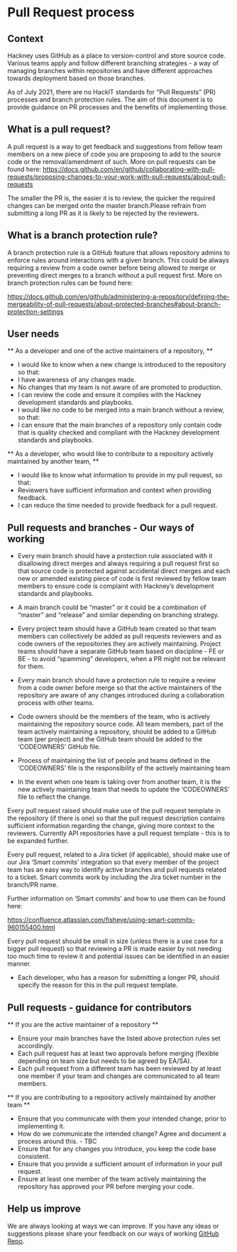 # Pull Request process

## Context
Hackney uses GitHub as a place to version-control and store source code. Various teams apply and follow different branching strategies - a way of managing branches within repositories and have different approaches towards deployment based on those branches.

As of July 2021, there are no HackIT standards for “Pull Requests” (PR) processes and branch protection rules. The aim of this document is to provide guidance on PR processes and the benefits of implementing those.


## What is a pull request?

A pull request is a way to get feedback and suggestions from fellow team members on a new piece of code you are proposing to add to the source code or the removal/amendment of such. More on pull requests can be found here:
https://docs.github.com/en/github/collaborating-with-pull-requests/proposing-changes-to-your-work-with-pull-requests/about-pull-requests

The smaller the PR is, the easier it is to review, the quicker the required changes can be merged onto the master branch.Please refrain from submitting a long PR as it is likely to be rejected by the reviewers.

## What is a branch protection rule?

A branch protection rule is a GitHub feature that allows repository admins to enforce rules around interactions with a given branch. This could be always requiring a review from a code owner before being allowed to merge or preventing direct merges to a branch without a pull request first. More on branch protection rules can be found here:

https://docs.github.com/en/github/administering-a-repository/defining-the-mergeability-of-pull-requests/about-protected-branches#about-branch-protection-settings

## User needs

** As a developer and one of the active maintainers of a repository, **

- I would like to know when a new change is introduced to the repository so that:
- I have awareness of any changes made.
- No changes that my team is not aware of are promoted to production.
- I can review the code and ensure it complies with the Hackney development standards and playbooks.
- I would like no code to be merged into a main branch without a review, so that:
- I can ensure that the main branches of a repository only contain code that is quality checked and compliant with the Hackney development standards and playbooks.

** As a developer, who would like to contribute to a repository actively maintained by another team, **

- I would like to know what information to provide in my pull request, so that:
- Reviewers have sufficient information and context when providing feedback.
- I can reduce the time needed to provide feedback for a pull request.

## Pull requests and branches - Our ways of working

- Every main branch should have a protection rule associated with it disallowing direct merges and always requiring a pull request first so that source code is protected against accidental direct merges and each new or amended existing piece of code is first reviewed by fellow team members to ensure code is complaint with Hackney’s development standards and playbooks.

- A main branch could be “master” or it could be a combination of “master” and “release” and similar depending on branching strategy.

- Every project team should have a GitHub team created so that team members can collectively be added as pull requests reviewers and as code owners of the repositories they are actively maintaining.
Project teams should have a separate GitHub team based on discipline - FE or BE - to avoid “spamming” developers, when a PR might not be relevant for them.

- Every main branch should have a protection rule to require a review from a code owner before merge so that the active maintainers of the repository are aware of any changes introduced during a collaboration process with other teams.

- Code owners should be the members of the team, who is actively maintaining the repository source code.
All team members, part of the team actively maintaining a repository, should be added to a GitHub team (per project) and the GitHub team should be added to the ‘CODEOWNERS’ GitHub file.

- Process of maintaining the list of people and teams defined in the ‘CODEOWNERS’ file is the responsibility of the actively maintaining team

- In the event when one team is taking over from another team, it is the new actively maintaining team that needs to update the ‘CODEOWNERS’ file to reflect the change.

Every pull request raised should make use of the pull request template in the repository (if there is one) so that the pull request description contains sufficient information regarding the change, giving more context to the reviewers.
Currently API repositories have a pull request template - this is to be expanded further.

Every pull request, related to a Jira ticket (if applicable), should make use of our Jira ‘Smart commits’ integration so that every member of the project team has an easy way to identify active branches and pull requests related to a ticket.
Smart commits work by including the Jira ticket number in the branch/PR name.

Further information on ‘Smart commits’ and how to use them can be found here:

https://confluence.atlassian.com/fisheye/using-smart-commits-960155400.html

Every pull request should be small in size (unless there is a use case for a bigger pull request) so that reviewing a PR is made easier by not needing too much time to review it and potential issues can be identified in an easier manner.
- Each developer, who has a reason for submitting a longer PR, should specify the reason for this in the pull request template.

## Pull requests - guidance for contributors

** If you are the active maintainer of a repository **

- Ensure your main branches have the listed above protection rules set accordingly.
- Each pull request has at least two approvals before merging (flexible depending on team size but needs to be agreed by EA/SA).
- Each pull request from a different team has been reviewed by at least one member if your team and changes are communicated to all team members.

** If you are contributing to a repository actively maintained by another team **

- Ensure that you communicate with them your intended change, prior to implementing it.
- How do we communicate the intended change? Agree and document a process around this. - TBC
- Ensure that for any changes you introduce, you keep the code base consistent.
- Ensure that you provide a sufficient amount of information in your pull request.
- Ensure at least one member of the team actively maintaining the repository has approved your PR before merging your code.

## Help us improve
We are always looking at ways we can improve. If you have any ideas or suggestions please share your feedback on our ways of working [GitHub Repo](https://github.com/LBHackney-IT/ways-of-working).
